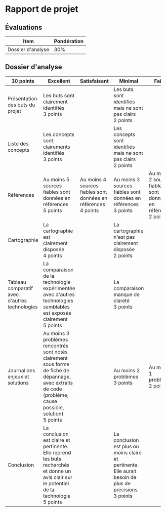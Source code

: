 # Rapport de projet

## Évaluations

| Item              | Pondération |
| ----------------- | ----------- |
| Dossier d'analyse | 30%         |

## Dossier d'analyse

| 30 points                                     | Excellent                                                                                                                                                       | Satisfaisant                                                       | Minimal                                                                                                     | Faible                                                             | Insuffisant                                                                 |
| --------------------------------------------- | --------------------------------------------------------------------------------------------------------------------------------------------------------------- | ------------------------------------------------------------------ | ----------------------------------------------------------------------------------------------------------- | ------------------------------------------------------------------ | --------------------------------------------------------------------------- |
| Présentation des buts du projet               | Les buts sont clairement identifiés</br>3 points                                                                                                                |                                                                    | Les buts sont identifiés mais ne sont pas clairs</br>2 points                                               |                                                                    | Les buts sont absents </br>0 point                                          |
| Liste des concepts                            | Les concepts sont clairements identifiés</br>3 points                                                                                                           |                                                                    | Les concepts sont identifiés mais ne sont pas clairs</br>2 points                                           |                                                                    | Les concepts sont absents</br>0 point                                       |
| Références                                    | Au moins 5 sources fiables sont données en références</br>5 points                                                                                              | Au moins 4 sources fiables sont données en références</br>4 points | Au moins 3 sources fiables sont données en références</br>3 points                                          | Au moins 2 sources fiables sont données en références</br>2 points | Moins de 2 sources fiables sont données en référence</br>0 point            |
| Cartographie                                  | La cartographie est clairement disposée</br>4 points                                                                                                            |                                                                    | La cartographie n'est pas clairement disposée</br>2 points                                                  |                                                                    | La cartographie est absente</br>0 point                                     |
| Tableau comparatif avec d'autres technologies | La comparaison de la technologie expérimentée avec d'autres technologies semblables est exposée clairement</br>5 points                                         |                                                                    | La comparaison manque de clareté</br>3 points                                                               |                                                                    | La comparaison n'est pas claire ou n'a pas été faite</br>0 point            |
| Journal des enjeux et solutions               | Au moins 3 problèmes rencontrés sont notés clairement sous forme de fiche de dépannage, avec extraits de code (problème, cause possible, solution)</br>5 points |                                                                    | Au moins 2 problèmes</br>3 points                                                                           | Au moins 1 problème</br>2 points                                   | Aucun problème</br>0 point                                                  |
| Conclusion                                    | La conclusion est claire et pertinente. Elle reprend les buts recherchés et donne un avis clair sur le potentiel de la technologie</br>5 points                 |                                                                    | La conclusion est plus ou moins claire et pertinente. Elle aurait besoin de plus de précisions</br>3 points |                                                                    | La conclusion n'est ni claire ni pertinente ou elle est absente</br>0 point |
